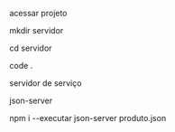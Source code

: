 acessar projeto

mkdir servidor

cd servidor

code .

servidor de serviço

json-server

npm i
--executar
json-server produto.json

